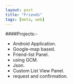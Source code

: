 ```yaml
---
layout: post
title: "Friends"
tags: [meta, web]
---
```

####Projects:- 
- Android Application.
- Google-map based.
- Friend-list Panel.
- using GCM.
- Json.
- Custom List View Panel.
- request and confirmation.

